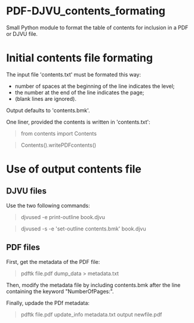 # PDF-DJVU_contents_formating
Small Python module to format the table of contents for inclusion in a  PDF or DJVU file.


# Initial contents file formating
The input file 'contents.txt' must be formated this way:
- number of spaces at the beginning of the line indicates the level;
- the number at the end of the line indicates the page;
- (blank lines are ignored).

Output defaults to 'contents.bmk'.

One liner, provided the contents is written in 'contents.txt':
> from contents import Contents

> Contents().writePDFcontents()

# Use of output contents file
## DJVU files
Use the two following commands:
> djvused -e print-outline book.djvu

> djvused -s -e 'set-outline contents.bmk' book.djvu

## PDF files
First, get the metadata of the PDF file:
> pdftk file.pdf dump_data > metadata.txt

Then, modify the metadata file by including contents.bmk after the line containing the keyword "NumberOfPages:".

Finally, updade the PDf metadata:
> pdftk file.pdf update_info metadata.txt output newfile.pdf
